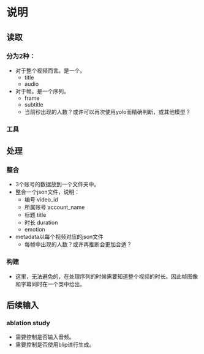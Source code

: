 # 说明

## 读取
### 分为2种：
- 对于整个视频而言。是一个。
  - title
  - audio
- 对于帧。是一个序列。
  - frame
  - subtitle
  - 当前秒出现的人数？或许可以再次使用yolo而精确判断，或其他模型？

### 工具


## 处理
### 整合
- 3个账号的数据放到一个文件夹中。
- 整合一个json文件，说明：
  - 编号 video_id
  - 所属账号 account_name
  - 标题 title
  - 时长 duration
  - emotion
- metadata以每个视频对应的json文件
  - 每帧中出现的人数？或许再推断会更加合适？
### 构建
- 这里，无法避免的，在处理序列的时候需要知道整个视频的时长。因此帧图像和字幕同时在一个类中给出。


## 后续输入
### ablation study
- 需要控制是否输入音频。
- 需要控制是否使用blip进行生成。

